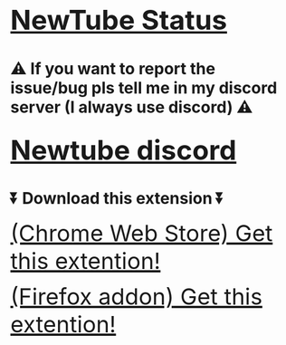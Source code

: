 ## <a href="https://github.com/users/AzPepoze/projects/1" style="font-size: xxx-large;" target="_blank">NewTube Status</a>

# ⚠️ If you want to report the issue/bug pls tell me in my discord server (I always use discord) ⚠️

## <a href="https://discord.gg/BgxvVqap4G" style="font-size: xxx-large;" target="_blank">Newtube discord</a>

# ⏬ Download this extension ⏬

<a href="https://chrome.google.com/webstore/detail/youtube-style-customizer/dnjjchajjdnfbjhjclmilicgheglcopj" style="font-size:40px;" target="_blank">(Chrome Web Store) Get this extention!</a>

<a href="https://addons.mozilla.org/firefox/addon/newtube-youtubestylecustomizer/" style="font-size:40px;" target="_blank">(Firefox addon) Get this extention!</a>
